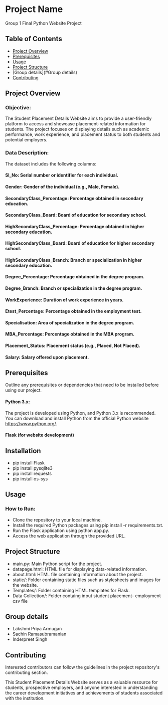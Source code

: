 # Project Name

Group 1 Final Python Website Project 
 
## Table of Contents
 
- [Project Overview](#project-overview)
- [Prerequisites](#Prerequisites)
- [Usage](#Usage)
- [Project Structure](#project-structure)
- [Group details](#Group details)
- [Contributing](#Contributing)

## Project Overview
 
### Objective:
The Student Placement Details Website aims to provide a user-friendly platform to access and showcase placement-related information for students. The project focuses on displaying details such as academic performance, work experience, and placement status to both students and potential employers.

### Data Description:
The dataset includes the following columns:

#### Sl_No: Serial number or identifier for each individual.
#### Gender: Gender of the individual (e.g., Male, Female).
#### SecondaryClass_Percentage: Percentage obtained in secondary education.
#### SecondaryClass_Board: Board of education for secondary school.
#### HighSecondaryClass_Percentage: Percentage obtained in higher secondary education.
#### HighSecondaryClass_Board: Board of education for higher secondary school.
#### HighSecondaryClass_Branch: Branch or specialization in higher secondary education.
#### Degree_Percentage: Percentage obtained in the degree program.
#### Degree_Branch: Branch or specialization in the degree program.
#### WorkExperience: Duration of work experience in years.
#### Etest_Percentage: Percentage obtained in the employment test.
#### Specialisation: Area of specialization in the degree program.
#### MBA_Percentage: Percentage obtained in the MBA program.
#### Placement_Status: Placement status (e.g., Placed, Not Placed).
#### Salary: Salary offered upon placement.

## Prerequisites
 
Outline any prerequisites or dependencies that need to be installed before using our project.

#### Python 3.x: 
The project is developed using Python, and Python 3.x is recommended. You can download and install Python from the official Python website https://www.python.org/.

#### Flask (for website development) 

## Installation
- pip install Flask
- pip install pysqlite3
- pip install requests
- pip install os-sys

## Usage

### How to Run:

- Clone the repository to your local machine.
- Install the required Python packages using pip install -r requirements.txt.
- Run the Flask application using python app.py.
- Access the web application through the provided URL.

## Project Structure
- main.py: Main Python script for the project.
- datapage.html: HTML file for displaying data-related information.
- about.html: HTML file containing information about the project.
- static/: Folder containing static files such as stylesheets and images for the website.
- Templates/: Folder containing HTML templates for Flask.
- Data Collection/: Folder containg input student placement- employment csv file

## Group details

- Lakshmi Priya Armugan
- Sachin Ramasubramanian
- Inderpreet Singh

## Contributing

Interested contributors can follow the guidelines in the project repository's contributing section.

This Student Placement Details Website serves as a valuable resource for students, prospective employers, and anyone interested in understanding the career development initiatives and achievements of students associated with the institution.
